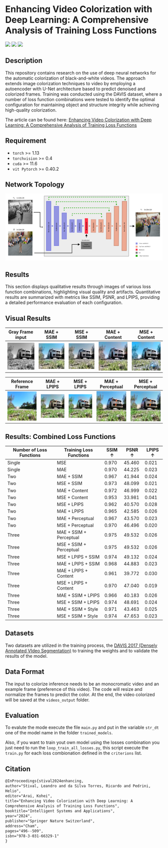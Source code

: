 # Enhancing Video Colorization with Deep Learning: A Comprehensive Analysis of Training Loss Functions
<!-- ![](https://img.shields.io/badge/LPIPS%20ver.-0.1-brightgreen) -->
![](https://img.shields.io/badge/-pytorch-FA8072?logo=pytorch)
![](https://img.shields.io/badge/-python-B0E0E6?logo=python)
![](https://img.shields.io/badge/-jupyter-8B0000?logo=jupyter)

## Description
This repository contains research on the use of deep neural networks for the automatic colorization of black-and-white videos. The approach extends image colorization techniques to video by employing a autoencoder with U-Net architecture based to predict denoised and colorized frames. Training was conducted using the DAVIS dataset, where a number of loss function combinations were tested to identify the optimal configuration for maintaining object and structure integrity while achieving high-quality colorization.

The article can be found here: [Enhancing Video Colorization with Deep Learning: A Comprehensive Analysis of Training Loss Functions](https://link.springer.com/chapter/10.1007/978-3-031-66329-1_32)

## Requirement
- `torch` >= 1.13
- `torchvision` >= 0.4
- `cuda` >= 11.6
- `vit Pytorch` >= 0.40.2

## Network Topology

![til](./app/color_network_simple.svg)

## Results

This section displays qualitative results through images of various loss function combinations, highlighting visual quality and artifacts. Quantitative results are summarized with metrics like SSIM, PSNR, and LPIPS, providing a detailed performance evaluation of each configuration.

## Visual Results
| Gray Frame input                  | MAE + SSIM                     | MSE + SSIM                     | MAE + Content                  | MSE + Content                  |
|-----------------------------------|--------------------------------|--------------------------------|--------------------------------|--------------------------------|
| ![S_g](./app/Sg.png)              | ![MAE + SSIM](./app/MAE_SSIM.png) | ![MSE + SSIM](./app/MSE_SSIM.png) | ![MAE + Content](./app/MAE_CONTENT.png) | ![MSE + Content](./app/MSE_CONTENT.png) |

| Reference Frame                   | MAE + LPIPS                    | MSE + LPIPS                    | MAE + Perceptual               | MSE + Perceptual               |
|-----------------------------------|--------------------------------|--------------------------------|--------------------------------|--------------------------------|
| ![R](./app/R.png)                 | ![MAE + LPIPS](./app/MAE_LPIPS.png) | ![MSE + LPIPS](./app/MSE_LPIPS.png) | ![MAE + Perceptual](./app/MAE_PERCEPTUAL.png) | ![MSE + Perceptual](./app/MSE_PERCEPTUAL.png) |

## Results: Combined Loss Functions

| **Number of Loss Functions** | **Training Loss Functions**   | **SSIM ↑** | **PSNR ↑** | **LPIPS ↑** |
|------------------------------|------------------------------|------------|------------|-------------|
| Single                       | MSE                          | 0.970      | 45.460     | 0.021       |
| Single                       | MAE                          | 0.970      | 44.225     | 0.023       |
| Two                          | MAE + SSIM                   | 0.967      | 41.944     | 0.024       |
| Two                          | MSE + SSIM                   | 0.973      | 48.099     | 0.021       |
| Two                          | MAE + Content                | 0.972      | 46.999     | 0.022       |
| Two                          | MSE + Content                | 0.953      | 33.981     | 0.041       |
| Two                          | MSE + LPIPS                  | 0.962      | 40.570     | 0.028       |
| Two                          | MAE + LPIPS                  | 0.965      | 42.585     | 0.026       |
| Two                          | MAE + Perceptual             | 0.967      | 43.570     | 0.023       |
| Two                          | MSE + Perceptual             | 0.970      | 46.496     | 0.020       |
| Three                        | MAE + SSIM + Perceptual      | 0.975      | 49.532     | 0.026       |
| Three                        | MSE + SSIM + Perceptual      | 0.975      | 49.532     | 0.026       |
| Three                        | MSE + LPIPS + SSIM           | 0.974      | 49.132     | 0.024       |
| Three                        | MAE + LPIPS + SSIM           | 0.968      | 44.883     | 0.023       |
| Three                        | MAE + LPIPS + Content        | 0.961      | 39.772     | 0.030       |
| Three                        | MSE + LPIPS + Content        | 0.970      | 47.040     | 0.019       |
| Three                        | MAE + SSIM + LPIPS           | 0.966      | 40.183     | 0.026       |
| Three                        | MSE + SSIM + LPIPS           | 0.974      | 48.691     | 0.024       |
| Three                        | MAE + SSIM + Style           | 0.971      | 43.463     | 0.025       |
| Three                        | MSE + SSIM + Style           | 0.974      | 47.653     | 0.023       |

## Datasets

Two datasets are utilized in the training process, the [DAVIS 2017 (Densely Annotated VIdeo Segmentation)](https://davischallenge.org/) to training the weights and to validate the results of the model.

## Data Format

The input to colorize inference needs to be an monocromatic video and an example frame (preference of this video).
The code will resize and normalize the frames to predict the color. At the end, the video colorized will be saved at the `videos_output` folder.

## Evaluation

To evalute the mode execute the file `main.py` and put in the variable `str_dt` one of the model name in the folder `trained_models`.

Also, if you want to train yout own model using the losses combination you just need to run the `loop_train_all_losses.py`, this script execute the `train.py` for each loss combionation defined in the `criterions` list.

## Citation
```
@InProceedings{stival2024enhancing,
author="Stival, Leandro and da Silva Torres, Ricardo and Pedrini, Helio",
editor="Arai, Kohei",
title="Enhancing Video Colorization with Deep Learning: A Comprehensive Analysis of Training Loss Functions",
booktitle="Intelligent Systems and Applications",
year="2024",
publisher="Springer Nature Switzerland",
address="Cham",
pages="496--509",
isbn="978-3-031-66329-1"
}
```
